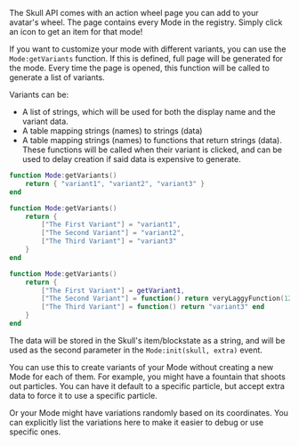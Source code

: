 The Skull API comes with an action wheel page you can add to your avatar's wheel. The page contains every Mode in the registry. Simply click an icon to get an item for that mode!

If you want to customize your mode with different variants, you can use the `Mode:getVariants` function. If this is defined, full page will be generated for the mode. Every time the page is opened, this function will be called to generate a list of variants.

Variants can be:
- A list of strings, which will be used for both the display name and the variant data.
- A table mapping strings (names) to strings (data)
- A table mapping strings (names) to functions that return strings (data). These functions will be called when their variant is clicked, and can be used to delay creation if said data is expensive to generate.

```lua
function Mode:getVariants()
	return { "variant1", "variant2", "variant3" }
end

function Mode:getVariants()
	return {
	    ["The First Variant"] = "variant1",
	    ["The Second Variant"] = "variant2",
	    ["The Third Variant"] = "variant3"
	}
end

function Mode:getVariants()
	return {
	    ["The First Variant"] = getVariant1,
	    ["The Second Variant"] = function() return veryLaggyFunction(123) end,
	    ["The Third Variant"] = function() return "variant3" end
	}
end
```
The data will be stored in the Skull's item/blockstate as a string, and will be used as the second parameter in the `Mode:init(skull, extra)` event.

You can use this to create variants of your Mode without creating a new Mode for each of them. For example, you might have a fountain that shoots out particles. You can have it default to a specific particle, but accept extra data to force it to use a specific particle.

Or your Mode might have variations randomly based on its coordinates. You can explicitly list the variations here to make it easier to debug or use specific ones.